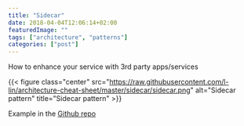 ```yaml
---
title: "Sidecar"
date: 2018-04-04T12:06:14+02:00
featuredImage: ""
tags: ["architecture", "patterns"]
categories: ["post"]
---
```


How to enhance your service with 3rd party apps/services

<!--more-->

{{< figure class="center" src="https://raw.githubusercontent.com/l-lin/architecture-cheat-sheet/master/sidecar/sidecar.png" alt="Sidecar pattern" title="Sidecar pattern" >}}

Example in the [Github repo](https://github.com/l-lin/architecture-cheat-sheet/tree/master/sidecar)

